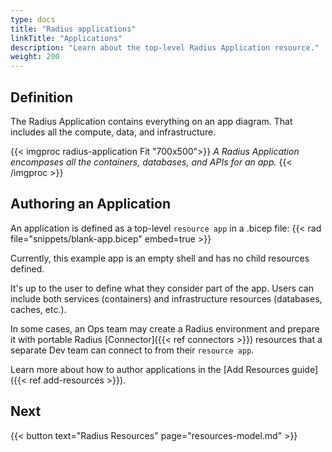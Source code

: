 ```yaml
---
type: docs
title: "Radius applications"
linkTitle: "Applications"
description: "Learn about the top-level Radius Application resource."
weight: 200
---
```


## Definition

The Radius Application contains everything on an app diagram. That includes all the compute, data, and infrastructure. 

<!-- TODO: expand this diagram to include more about the infra layer -->
{{< imgproc radius-application Fit "700x500">}}
<i>A Radius Application encompases all the containers, databases, and APIs for an app.</i>
{{< /imgproc >}}

## Authoring an Application

An application is defined as a top-level `resource app` in a .bicep file: 
{{< rad file="snippets/blank-app.bicep" embed=true >}}

Currently, this example app is an empty shell and has no child resources defined.

It's up to the user to define what they consider part of the app. Users can include both services (containers) and infrastructure resources (databases, caches, etc.). 

In some cases, an Ops team may create a Radius environment and prepare it with portable Radius [Connector]({{< ref connectors >}}) resources that a separate Dev team can connect to from their `resource app`. 

Learn more about how to author applications in the [Add Resources guide]({{< ref add-resources >}}). 

<!-- TODO: high-level overview of managing an app -->

## Next

{{< button text="Radius Resources" page="resources-model.md" >}}
